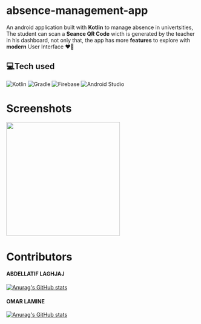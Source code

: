 # absence-management-app
An android application built with <b>Kotlin</b> to manage absence in univertsities, The student can scan a <b>Seance QR Code</b> wicth is generated by the teacher in his dashboard, not only that, the app has more <b>features</b> to explore with <b>modern</b> User Interface ❤️‍🔥
## 💻Tech used
![Kotlin](https://img.shields.io/badge/kotlin-%237F52FF.svg?style=for-the-badge&logo=kotlin&logoColor=white)
![Gradle](https://img.shields.io/badge/Gradle-02303A.svg?style=for-the-badge&logo=Gradle&logoColor=white)
![Firebase](https://img.shields.io/badge/Firebase-039BE5?style=for-the-badge&logo=Firebase&logoColor=white)
![Android Studio](https://img.shields.io/badge/Android%20Studio-3DDC84.svg?style=for-the-badge&logo=android-studio&logoColor=white)
# Screenshots
<img src="https://user-images.githubusercontent.com/79521157/204847764-bcea9924-eb35-44c7-8da2-bb8a0b465093.png" width="300" />

# Contributors

<h4>ABDELLATIF LAGHJAJ</h4>

[![Anurag's GitHub stats](https://github-readme-stats.vercel.app/api?username=abdellatif-laghjaj&count_private=true&show_icons=true&theme=react)](https://github.com/omarlamin01/Dairy-Farm-Management-System)

<h4> OMAR LAMINE </h4>

[![Anurag's GitHub stats](https://github-readme-stats.vercel.app/api?username=omarlamin01&count_private=true&show_icons=true&theme=vue-dark)](https://github.com/omarlamin01/Dairy-Farm-Management-System)
